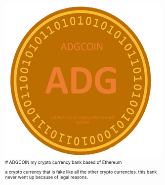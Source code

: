 <img src="https://github.com/ADGVLOGS/adgcoin/blob/main/adgcoin.png" width="550" height="500">
# ADGCOIN
my crypto currency bank based of Ethereum



a crypto currency that is fake like all the other crypto currencies.
this bank never went up because of legal reasons.
